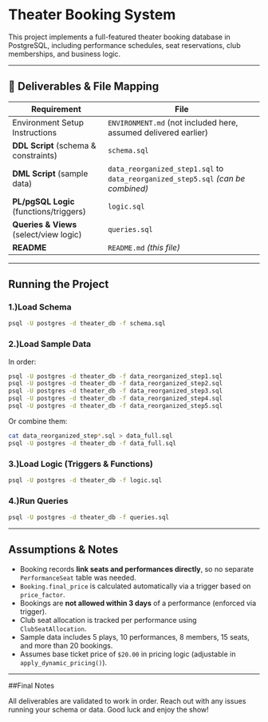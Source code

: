 
# Theater Booking System

This project implements a full-featured theater booking database in PostgreSQL, including performance schedules, seat reservations, club memberships, and business logic.

---

## 📁 Deliverables & File Mapping

| Requirement                              | File                     |
|------------------------------------------|--------------------------|
| Environment Setup Instructions           | `ENVIRONMENT.md` (not included here, assumed delivered earlier) |
| **DDL Script** (schema & constraints)    | `schema.sql`             |
| **DML Script** (sample data)             | `data_reorganized_step1.sql` to `data_reorganized_step5.sql` *(can be combined)* |
| **PL/pgSQL Logic** (functions/triggers)  | `logic.sql`              |
| **Queries & Views** (select/view logic)  | `queries.sql`            |
| **README**                               | `README.md` *(this file)* |

---

## Running the Project

### 1.)Load Schema
```bash
psql -U postgres -d theater_db -f schema.sql
```

### 2.)Load Sample Data
In order:
```bash
psql -U postgres -d theater_db -f data_reorganized_step1.sql
psql -U postgres -d theater_db -f data_reorganized_step2.sql
psql -U postgres -d theater_db -f data_reorganized_step3.sql
psql -U postgres -d theater_db -f data_reorganized_step4.sql
psql -U postgres -d theater_db -f data_reorganized_step5.sql
```
Or combine them:
```bash
cat data_reorganized_step*.sql > data_full.sql
psql -U postgres -d theater_db -f data_full.sql
```

### 3.)Load Logic (Triggers & Functions)
```bash
psql -U postgres -d theater_db -f logic.sql
```

### 4.)Run Queries
```bash
psql -U postgres -d theater_db -f queries.sql
```

---

## Assumptions & Notes

- Booking records **link seats and performances directly**, so no separate `PerformanceSeat` table was needed.
- `Booking.final_price` is calculated automatically via a trigger based on `price_factor`.
- Bookings are **not allowed within 3 days** of a performance (enforced via trigger).
- Club seat allocation is tracked per performance using `ClubSeatAllocation`.
- Sample data includes 5 plays, 10 performances, 8 members, 15 seats, and more than 20 bookings.
- Assumes base ticket price of `$20.00` in pricing logic (adjustable in `apply_dynamic_pricing()`).

---

##Final Notes

All deliverables are validated to work in order. Reach out with any issues running your schema or data. Good luck and enjoy the show!
